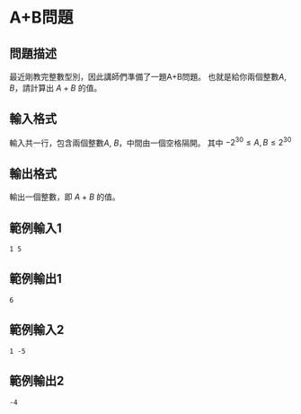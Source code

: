 # A+B問題
## 問題描述
最近剛教完整數型別，因此講師們準備了一題A+B問題。
也就是給你兩個整數$A$, $B$，請計算出 $A+B$ 的值。

## 輸入格式
輸入共一行，包含兩個整數$A$, $B$，中間由一個空格隔開。
其中 $-2^{30} \le A,B \le 2^{30}$

## 輸出格式
輸出一個整數，即 $A+B$ 的值。

## 範例輸入1
```
1 5
```
## 範例輸出1
```
6

```
## 範例輸入2
```
1 -5
```
## 範例輸出2
```
-4

```